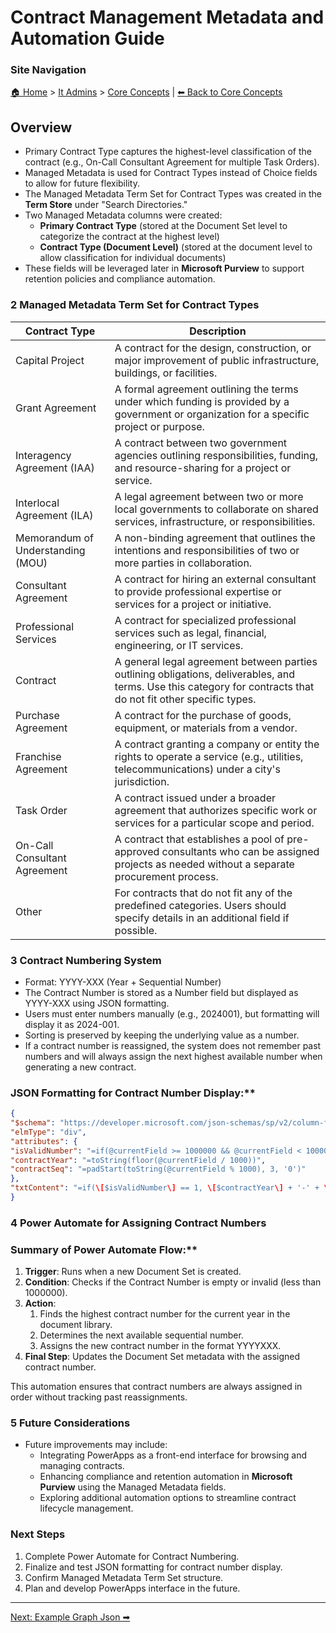<!-- description: Documentation about Contract Management Metadata and Automation Guide for Your Organization. -->

# Contract Management Metadata and Automation Guide

### Site Navigation
[🏠 Home](../../README.md) > [It Admins](../README.md) > [Core Concepts](README.md) | [⬅ Back to Core Concepts](README.md)

## Overview
- Primary Contract Type captures the highest-level classification of the contract (e.g., On-Call Consultant Agreement for multiple Task Orders).
- Managed Metadata is used for Contract Types instead of Choice fields to allow for future flexibility.
- The Managed Metadata Term Set for Contract Types was created in the **Term Store** under "Search Directories."
- Two Managed Metadata columns were created:
  - **Primary Contract Type** (stored at the Document Set level to categorize the contract at the highest level)
  - **Contract Type (Document Level)** (stored at the document level to allow classification for individual documents)
- These fields will be leveraged later in **Microsoft Purview** to support retention policies and compliance automation.

### **2 Managed Metadata Term Set for Contract Types**

| **Contract Type** | **Description** |
| --- | --- |
| Capital Project | A contract for the design, construction, or major improvement of public infrastructure, buildings, or facilities. |
| Grant Agreement | A formal agreement outlining the terms under which funding is provided by a government or organization for a specific project or purpose. |
| Interagency Agreement (IAA) | A contract between two government agencies outlining responsibilities, funding, and resource-sharing for a project or service. |
| Interlocal Agreement (ILA) | A legal agreement between two or more local governments to collaborate on shared services, infrastructure, or responsibilities. |
| Memorandum of Understanding (MOU) | A non-binding agreement that outlines the intentions and responsibilities of two or more parties in collaboration. |
| Consultant Agreement | A contract for hiring an external consultant to provide professional expertise or services for a project or initiative. |
| Professional Services | A contract for specialized professional services such as legal, financial, engineering, or IT services. |
| Contract | A general legal agreement between parties outlining obligations, deliverables, and terms. Use this category for contracts that do not fit other specific types. |
| Purchase Agreement | A contract for the purchase of goods, equipment, or materials from a vendor. |
| Franchise Agreement | A contract granting a company or entity the rights to operate a service (e.g., utilities, telecommunications) under a city's jurisdiction. |
| Task Order | A contract issued under a broader agreement that authorizes specific work or services for a particular scope and period. |
| On-Call Consultant Agreement | A contract that establishes a pool of pre-approved consultants who can be assigned projects as needed without a separate procurement process. |
| Other | For contracts that do not fit any of the predefined categories. Users should specify details in an additional field if possible. |

### **3 Contract Numbering System**

- Format: YYYY-XXX (Year + Sequential Number)
- The Contract Number is stored as a Number field but displayed as YYYY-XXX using JSON formatting.
- Users must enter numbers manually (e.g., 2024001), but formatting will display it as 2024-001.
- Sorting is preserved by keeping the underlying value as a number.
- If a contract number is reassigned, the system does not remember past numbers and will always assign the next highest available number when generating a new contract.

### JSON Formatting for Contract Number Display:**
```json
{  
"$schema": "https://developer.microsoft.com/json-schemas/sp/v2/column-formatting.schema.json",  
"elmType": "div",  
"attributes": {  
"isValidNumber": "=if(@currentField >= 1000000 && @currentField < 10000000, 1, 0)",  
"contractYear": "=toString(floor(@currentField / 1000))",  
"contractSeq": "=padStart(toString(@currentField % 1000), 3, '0')"  
},  
"txtContent": "=if(\[$isValidNumber\] == 1, \[$contractYear\] + '-' + \[$contractSeq\], 'No Contract Number Assigned')"  
}
```
### **4 Power Automate for Assigning Contract Numbers**

### Summary of Power Automate Flow:**

1. **Trigger**: Runs when a new Document Set is created.
2. **Condition**: Checks if the Contract Number is empty or invalid (less than 1000000).
3. **Action**:
    1. Finds the highest contract number for the current year in the document library.
    2. Determines the next available sequential number.
    3. Assigns the new contract number in the format YYYYXXX.
4. **Final Step**: Updates the Document Set metadata with the assigned contract number.

This automation ensures that contract numbers are always assigned in order without tracking past reassignments.

### **5 Future Considerations**

- Future improvements may include:
  - Integrating PowerApps as a front-end interface for browsing and managing contracts.
  - Enhancing compliance and retention automation in **Microsoft Purview** using the Managed Metadata fields.
  - Exploring additional automation options to streamline contract lifecycle management.

### **Next Steps**

1. Complete Power Automate for Contract Numbering.
2. Finalize and test JSON formatting for contract number display.
3. Confirm Managed Metadata Term Set structure.
4. Plan and develop PowerApps interface in the future.

---

[Next: Example Graph Json ➡](example-graph-json.md)